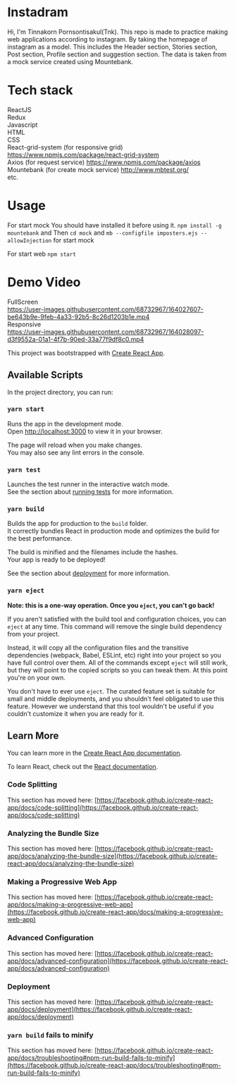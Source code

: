 # Instadram
Hi, I'm Tinnakorn Pornsontisakul(Tnk).
This repo is made to practice making web applications according to instagram.
By taking the homepage of instagram as a model.
This includes the Header section, Stories section, Post section, Profile section and suggestion section.
The data is taken from a mock service created using Mountebank.

# Tech stack
ReactJS <br />
Redux <br />
Javascript <br />
HTML <br />
CSS <br />
React-grid-system (for responsive grid) https://www.npmjs.com/package/react-grid-system <br />
Axios (for request service) https://www.npmjs.com/package/axios <br />
Mountebank (for create mock service) http://www.mbtest.org/ <br />
etc.

# Usage
For start mock
You should have installed it before using it.
`npm install -g mountebank` and Then `cd mock` and `mb --configfile imposters.ejs --allowInjection` for start mock

For start web
`npm start`

# Demo Video
FullScreen <br />
https://user-images.githubusercontent.com/68732967/164027607-be643b9e-9feb-4a33-92b5-8c26d1203b1e.mp4 <br />
Responsive <br />
https://user-images.githubusercontent.com/68732967/164028097-d3f9552a-01a1-4f7b-90ed-33a77f9df8c0.mp4 

This project was bootstrapped with [Create React App](https://github.com/facebook/create-react-app).

## Available Scripts

In the project directory, you can run:

### `yarn start`

Runs the app in the development mode.\
Open [http://localhost:3000](http://localhost:3000) to view it in your browser.

The page will reload when you make changes.\
You may also see any lint errors in the console.

### `yarn test`

Launches the test runner in the interactive watch mode.\
See the section about [running tests](https://facebook.github.io/create-react-app/docs/running-tests) for more information.

### `yarn build`

Builds the app for production to the `build` folder.\
It correctly bundles React in production mode and optimizes the build for the best performance.

The build is minified and the filenames include the hashes.\
Your app is ready to be deployed!

See the section about [deployment](https://facebook.github.io/create-react-app/docs/deployment) for more information.

### `yarn eject`

**Note: this is a one-way operation. Once you `eject`, you can't go back!**

If you aren't satisfied with the build tool and configuration choices, you can `eject` at any time. This command will remove the single build dependency from your project.

Instead, it will copy all the configuration files and the transitive dependencies (webpack, Babel, ESLint, etc) right into your project so you have full control over them. All of the commands except `eject` will still work, but they will point to the copied scripts so you can tweak them. At this point you're on your own.

You don't have to ever use `eject`. The curated feature set is suitable for small and middle deployments, and you shouldn't feel obligated to use this feature. However we understand that this tool wouldn't be useful if you couldn't customize it when you are ready for it.

## Learn More

You can learn more in the [Create React App documentation](https://facebook.github.io/create-react-app/docs/getting-started).

To learn React, check out the [React documentation](https://reactjs.org/).

### Code Splitting

This section has moved here: [https://facebook.github.io/create-react-app/docs/code-splitting](https://facebook.github.io/create-react-app/docs/code-splitting)

### Analyzing the Bundle Size

This section has moved here: [https://facebook.github.io/create-react-app/docs/analyzing-the-bundle-size](https://facebook.github.io/create-react-app/docs/analyzing-the-bundle-size)

### Making a Progressive Web App

This section has moved here: [https://facebook.github.io/create-react-app/docs/making-a-progressive-web-app](https://facebook.github.io/create-react-app/docs/making-a-progressive-web-app)

### Advanced Configuration

This section has moved here: [https://facebook.github.io/create-react-app/docs/advanced-configuration](https://facebook.github.io/create-react-app/docs/advanced-configuration)

### Deployment

This section has moved here: [https://facebook.github.io/create-react-app/docs/deployment](https://facebook.github.io/create-react-app/docs/deployment)

### `yarn build` fails to minify

This section has moved here: [https://facebook.github.io/create-react-app/docs/troubleshooting#npm-run-build-fails-to-minify](https://facebook.github.io/create-react-app/docs/troubleshooting#npm-run-build-fails-to-minify)
